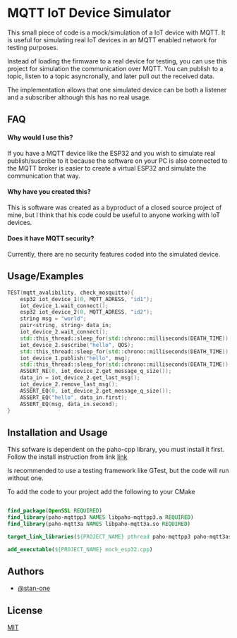 
# MQTT IoT Device Simulator 

This small piece of code is a mock/simulation of a IoT device with MQTT. It is useful for simulating real IoT devices in an MQTT enabled network for testing purposes.

Instead of loading the firmware to a real device for testing, you can use this project for simulation the communication over MQTT. You can publish to a topic, listen to a topic asyncronally, and later pull out the received data.

The implementation allows that one simulated device can be both a listener and a subscriber although this has no real usage.








## FAQ

#### Why would I use this?

If you have a MQTT device like the ESP32 and you wish to simulate real publish/suscribe to it because the software on your PC is also connected to the MQTT broker is easier to create a virtual ESP32 and simulate the communication that way. 

#### Why have you created this?

This is software was created as a byproduct of a closed source project of mine, but I think that his code could be useful to anyone working with IoT devices.

#### Does it have MQTT security?

Currently, there are no security features coded into the simulated device.


## Usage/Examples

```cpp
TEST(mqtt_avalibility, check_mosquitto){
    esp32 iot_device_1(0, MQTT_ADRESS, "id1");
    iot_device_1.wait_connect();
    esp32 iot_device_2(0, MQTT_ADRESS, "id2");
    string msg = "world";
    pair<string, string> data_in;
    iot_device_2.wait_connect();
    std::this_thread::sleep_for(std::chrono::milliseconds(DEATH_TIME));
    iot_device_2.suscribe("hello", QOS);
    std::this_thread::sleep_for(std::chrono::milliseconds(DEATH_TIME));
    iot_device_1.publish("hello", msg);
    std::this_thread::sleep_for(std::chrono::milliseconds(DEATH_TIME));
    ASSERT_NE(0, iot_device_2.get_message_q_size());
    data_in = iot_device_2.get_last_msg();
    iot_device_2.remove_last_msg();
    ASSERT_EQ(0, iot_device_2.get_message_q_size());
    ASSERT_EQ("hello", data_in.first);
    ASSERT_EQ(msg, data_in.second);
}
```


## Installation and Usage

This sofware is dependent on the paho-cpp library, you must install it first.
Follow the install instruction from link [link](https://github.com/eclipse/paho.mqtt.cpp)

Is recommended to use a testing framework like GTest, but the code will run without one.

To add the code to your project add the following to your CMake

```cmake

find_package(OpenSSL REQUIRED)
find_library(paho-mqttpp3 NAMES libpaho-mqttpp3.a REQUIRED)
find_library(paho-mqtt3a NAMES libpaho-mqtt3a.so REQUIRED)

target_link_libraries(${PROJECT_NAME} pthread paho-mqttpp3 paho-mqtt3as ${CMAKE_DL_LIBS}) 

add_executable(${PROJECT_NAME} mock_esp32.cpp)
```


## Authors

- [@stan-one](https://www.github.com/stan-one)


## License

[MIT](https://choosealicense.com/licenses/mit/)


